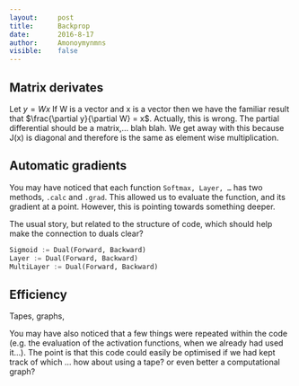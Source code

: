 ```yaml
---
layout:     post
title:      Backprop
date:       2016-8-17 
author:     Amonoymynmns
visible:    false
---
```


## Matrix derivates

Let $y = Wx$ If W is a vector and x is a vector then we have the familiar result that $\frac{\partial y}{\partial W} = x$. Actually, this is wrong. The partial differential should be a matrix,… blah blah. We get away with this because J(x) is diagonal and therefore is the same as element wise multiplication.


## Automatic gradients

You may have noticed that each function `Softmax, Layer, …` has two methods, `.calc` and `.grad`. This allowed us to evaluate the function, and its gradient at a point. However, this is pointing towards something deeper. 

The usual story, but related to the structure of code, which should help make the connection to duals clear?

```python
Sigmoid := Dual(Forward, Backward)
Layer := Dual(Forward, Backward)
MultiLayer := Dual(Forward, Backward)

```


## Efficiency

Tapes, graphs, 

You may have also noticed that a few things were repeated within the code (e.g. the evaluation of the activation functions, when we already had used it…). The point is that this code could easily be optimised if we had kept track of which … how about using a tape? or even better a computational graph?